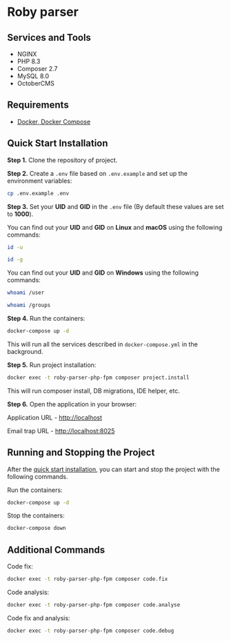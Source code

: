 # Roby parser

## Services and Tools

- NGINX
- PHP 8.3
- Composer 2.7
- MySQL 8.0
- OctoberCMS

## Requirements

- [Docker, Docker Compose](https://www.docker.com/products/docker-desktop/)

## Quick Start Installation

**Step 1.** Clone the repository of project.

**Step 2.** Create a `.env` file based on `.env.example` and set up the environment variables:

```bash
cp .env.example .env
```

**Step 3.** Set your **UID** and **GID** in the `.env` file (By default these values are set to **1000**).


You can find out your **UID** and **GID** on **Linux** and **macOS** using the following commands:

 ```bash
id -u
```

```bash
id -g
```

You can find out your **UID** and **GID** on **Windows** using the following commands:

```bash
whoami /user
```

```bash
whoami /groups
```

**Step 4.** Run the containers:

```bash
docker-compose up -d
```

This will run all the services described in `docker-compose.yml` in the background.

**Step 5.** Run project installation:

```bash
docker exec -t roby-parser-php-fpm composer project.install
```

This will run composer install, DB migrations, IDE helper, etc.

**Step 6.** Open the application in your browser:

Application URL - [http://localhost](http://localhost)

Email trap URL - [http://localhost:8025](http://localhost:8025)

## Running and Stopping the Project

After the [quick start installation](#Quick-Start-Installation), you can start and stop the project with the following commands.

Run the containers:

```bash
docker-compose up -d
```

Stop the containers:

```bash
docker-compose down
```

## Additional Commands

Code fix:

```bash
docker exec -t roby-parser-php-fpm composer code.fix
```

Code analysis:

```bash
docker exec -t roby-parser-php-fpm composer code.analyse
```

Code fix and analysis:

```bash
docker exec -t roby-parser-php-fpm composer code.debug
```
